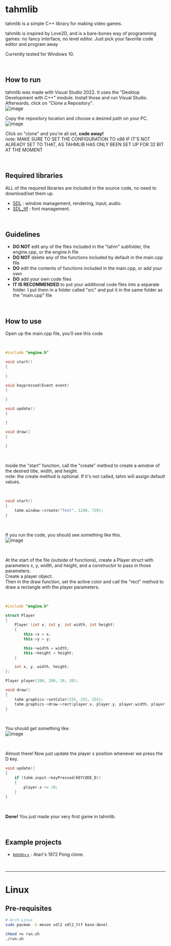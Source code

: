 # tahmlib
tahmlib is a simple C++ library for making video games.

tahmlib is inspired by Love2D, and is a bare-bones way of programming games: no fancy interface, no level editor. Just pick your favorite code editor and program away

Currently tested for Windows 10.

<br/>

## How to run
tahmlib was made with Visual Studio 2022. It uses the "Desktop Development with C++" module. Install those and run Visual Studio. Afterwards, click on "Clone a Repository". <br/>
![image](https://github.com/user-attachments/assets/6cb6219f-1023-4eef-953f-354b717218d2)


Copy the repository location and choose a desired path on your PC. <br/>
![image](https://github.com/user-attachments/assets/8d2f069d-c400-4b49-8b4f-1e57391fb934)<br/>


Click on "clone" and you're all set, **code away!**<br/>
note: MAKE SURE TO SET THE CONFIGURATION TO x86 IF IT'S NOT ALREADY SET TO THAT, AS TAHMLIB HAS ONLY BEEN SET UP FOR 32 BIT AT THE MOMENT

<br/>

## Required libraries
ALL of the required libraries are included in the source code, no need to download/set them up.
- [SDL](https://github.com/libsdl-org/SDL) : window management, rendering, input, audio.
- [SDL_ttf](https://github.com/libsdl-org/SDL_ttf) : font management.

<br/>

## Guidelines
- **DO NOT** edit any of the files included in the "tahm" subfolder, the engine.cpp, or the engine.h file
- **DO NOT** delete any of the functions included by default in the main.cpp file
- **DO** edit the contents of functions included in the main.cpp, or add your own
- **DO** add your own code files
- **IT IS RECOMMENDED** to put your additional code files into a separate folder. I put them in a folder called "src" and put it in the same folder as the "main.cpp" file

<br/>

## How to use
Open up the main.cpp file, you'll see this code

<br/>

```cpp
#include "engine.h"

void start()
{
	
}

void keypressed(Event event)
{
	
}

void update()
{

}

void draw()
{
	
}
```

<br/>

Inside the "start" function, call the "create" method to create a window of the desired title, width, and height.<br/>
note: the create method is optional. If it's not called, tahm will assign default values.

<br/>

```cpp
void start()
{
	tahm.window->create("Test", 1280, 720);
}
```

<br/>

If you run the code, you should see something like this.<br/>
![image](https://github.com/user-attachments/assets/cdab830d-0b18-4e6c-b047-633b14aecc7a)

<br/>

At the start of the file (outside of functions), create a Player struct with parameters x, y, width, and height, and a constructor to pass in those parameters.<br/>
Create a player object.<br/>
Then in the draw function, set the active color and call the "rect" method to draw a rectangle with the player parameters.

<br/>

```cpp
#include "engine.h"

struct Player
{
	Player (int x, int y, int width, int height)
	{
		this->x = x;
		this->y = y;

		this->width = width;
		this->height = height;
	}

	int x, y, width, height;
};

Player player(200, 200, 20, 20);

void draw()
{
	tahm.graphics->setColor(255, 255, 255);
	tahm.graphics->draw->rect(player.x, player.y, player.width, player.height);
}
```

<br/>

You should get something like:<br/>
![image](https://github.com/user-attachments/assets/c354bfb9-6e61-42d3-94cb-bd3fcb72e2a3)

<br/>

Almost there! Now just update the player x position whenever we press the D key.<br/>
```cpp
void update()
{
	if (tahm.input->keyPressed[KEYCODE_D])
	{
		player.x += 10;
	}
}
```
<br/>

**Done!** You just made your very first game in tahmlib.

<br/>

## Example projects
- [pong++](https://github.com/tamtaasatiani/pong-plusplus) : Atari's 1972 Pong clone.

<br/>



---

# Linux

## Pre-requisites

```bash
# Arch Linux
sudo pacman -S meson sdl2 sdl2_ttf base-devel
```

```bash
chmod +x run.sh
./run.sh
```